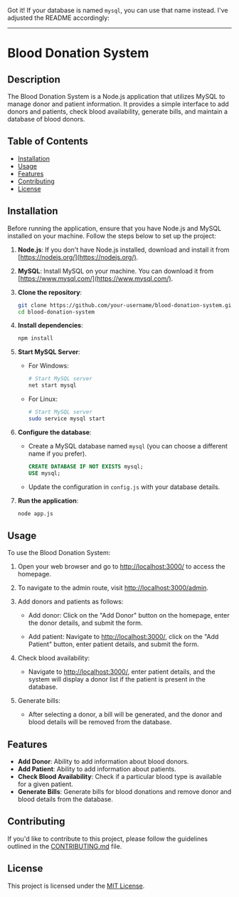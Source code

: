 Got it! If your database is named `mysql`, you can use that name instead. I've adjusted the README accordingly:

---

# Blood Donation System

## Description

The Blood Donation System is a Node.js application that utilizes MySQL to manage donor and patient information. It provides a simple interface to add donors and patients, check blood availability, generate bills, and maintain a database of blood donors.

## Table of Contents

- [Installation](#installation)
- [Usage](#usage)
- [Features](#features)
- [Contributing](#contributing)
- [License](#license)

## Installation

Before running the application, ensure that you have Node.js and MySQL installed on your machine. Follow the steps below to set up the project:

1. **Node.js**: If you don't have Node.js installed, download and install it from [https://nodejs.org/](https://nodejs.org/).

2. **MySQL**: Install MySQL on your machine. You can download it from [https://www.mysql.com/](https://www.mysql.com/).

3. **Clone the repository**:

   ```bash
   git clone https://github.com/your-username/blood-donation-system.git
   cd blood-donation-system
   ```

4. **Install dependencies**:

   ```bash
   npm install
   ```

5. **Start MySQL Server**:

   - For Windows:

     ```bash
     # Start MySQL server
     net start mysql
     ```

   - For Linux:

     ```bash
     # Start MySQL server
     sudo service mysql start
     ```

6. **Configure the database**:

   - Create a MySQL database named `mysql` (you can choose a different name if you prefer).
   
     ```sql
     CREATE DATABASE IF NOT EXISTS mysql;
     USE mysql;
     ```

   - Update the configuration in `config.js` with your database details.

7. **Run the application**:

   ```bash
   node app.js
   ```

## Usage

To use the Blood Donation System:

1. Open your web browser and go to [http://localhost:3000/](http://localhost:3000/) to access the homepage.

2. To navigate to the admin route, visit [http://localhost:3000/admin](http://localhost:3000/admin).

3. Add donors and patients as follows:

   - Add donor: Click on the "Add Donor" button on the homepage, enter the donor details, and submit the form.

   - Add patient: Navigate to [http://localhost:3000/](http://localhost:3000/), click on the "Add Patient" button, enter patient details, and submit the form.

4. Check blood availability:

   - Navigate to [http://localhost:3000/](http://localhost:3000/), enter patient details, and the system will display a donor list if the patient is present in the database.

5. Generate bills:

   - After selecting a donor, a bill will be generated, and the donor and blood details will be removed from the database.

## Features

- **Add Donor**: Ability to add information about blood donors.
- **Add Patient**: Ability to add information about patients.
- **Check Blood Availability**: Check if a particular blood type is available for a given patient.
- **Generate Bills**: Generate bills for blood donations and remove donor and blood details from the database.

## Contributing

If you'd like to contribute to this project, please follow the guidelines outlined in the [CONTRIBUTING.md](CONTRIBUTING.md) file.

## License

This project is licensed under the [MIT License](LICENSE).
